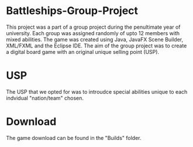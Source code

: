 # Battleships-Group-Project

This project was a part of a group project during the penultimate year of university.
Each group was assigned randomly of upto 12 members with mixed abilities.
The game was created using Java, JavaFX Scene Builder, XML/FXML and the Eclipse IDE.
The aim of the group project was to create a digital board game with an original unique selling point (USP).

# USP
The USP that we opted for was to introudce special abilities unique to each indvidual "nation/team" chosen.

# Download
The game download can be found in the "Builds" folder.   
